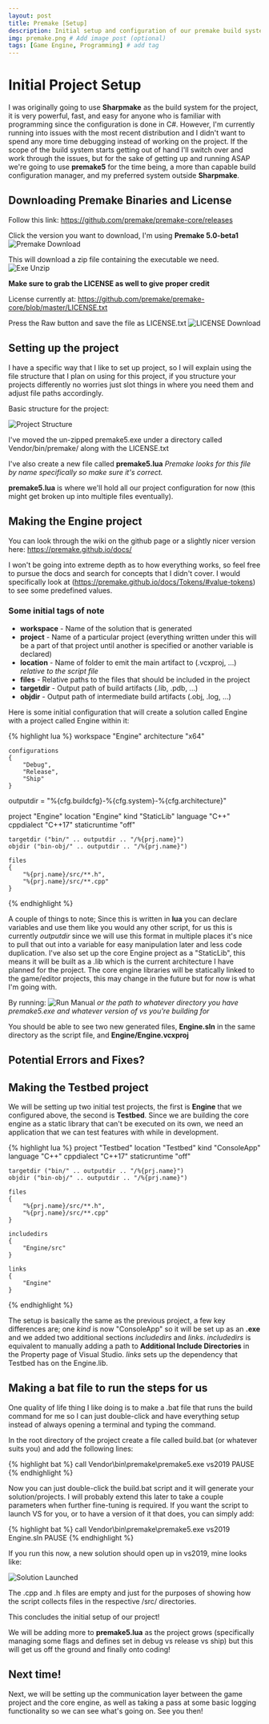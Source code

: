 ```yaml
---
layout: post
title: Premake [Setup]
description: Initial setup and configuration of our premake build system and Core Engine project # Add post description (optional)
img: premake.png # Add image post (optional)
tags: [Game Engine, Programming] # add tag
---
```


# Initial Project Setup
I was originally going to use **Sharpmake** as the build system for the project, it is very powerful, fast, and easy for anyone who is familiar with programming since the configuration is done in C#. However, I'm currently running into issues with the most recent distribution and I didn't want to spend any more time debugging instead of working on the project. If the scope of the build system starts getting out of hand I'll switch over and work through the issues, but for the sake of getting up and running ASAP we're going to use **premake5** for the time being, a more than capable build configuration manager, and my preferred system outside **Sharpmake**. 

## Downloading Premake Binaries and License
Follow this link: https://github.com/premake/premake-core/releases

Click the version you want to download, I'm using **Premake 5.0-beta1**
![Premake Download](/assets/img/premake_setup/exe_download.png)

This will download a zip file containing the executable we need. 
![Exe Unzip](/assets/img/premake_setup/exe_archive.png)

**Make sure to grab the LICENSE as well to give proper credit**

License currently at: https://github.com/premake/premake-core/blob/master/LICENSE.txt

Press the Raw button and save the file as LICENSE.txt
![LICENSE Download](/assets/img/premake_setup/license.png)



## Setting up the project
I have a specific way that I like to set up project, so I will explain using the file structure that I plan on using for this project, if you structure your projects differently no worries just slot things in where you need them and adjust file paths accordingly.

Basic structure for the project:

![Project Structure](/assets/img/premake_setup/proj_tree.png)

I've moved the un-zipped premake5.exe under a directory called Vendor/bin/premake/ along with the LICENSE.txt

I've also create a new file called **premake5.lua** *Premake looks for this file by name specifically so make sure it's correct.*

**premake5.lua** is where we'll hold all our project configuration for now (this might get broken up into multiple files eventually).

## Making the Engine project

You can look through the wiki on the github page or a slightly nicer version here: https://premake.github.io/docs/

I won't be going into extreme depth as to how everything works, so feel free to pursue the docs and search for concepts that I didn't cover. I would specifically look at (https://premake.github.io/docs/Tokens/#value-tokens) to see some predefined values.

### Some initial tags of note

* **workspace** - Name of the solution that is generated
* **project** - Name of a particular project (everything written under this will be a part of that project until another is specified or another variable is declared)
* **location** - Name of folder to emit the main artifact to (.vcxproj, ...) *relative to the script file*
* **files** - Relative paths to the files that should be included in the project
* **targetdir** - Output path of build artifacts (.lib, .pdb, ...)
* **objdir** - Output path of intermediate build artifacts (.obj, .log, ...)

Here is some initial configuration that will create a solution called Engine with a project called Engine within it:

{% highlight lua %}
workspace "Engine"
	architecture "x64"

	configurations
	{
		"Debug",
		"Release",
		"Ship"
	}

outputdir = "%{cfg.buildcfg}-%{cfg.system}-%{cfg.architecture}"

project "Engine"
	location "Engine"
	kind "StaticLib"
	language "C++"
	cppdialect "C++17"
	staticruntime "off"

	targetdir ("bin/" .. outputdir .. "/%{prj.name}")	
	objdir ("bin-obj/" .. outputdir .. "/%{prj.name}")

	files
	{
		"%{prj.name}/src/**.h",
		"%{prj.name}/src/**.cpp"
	}	
{% endhighlight %}

A couple of things to note; Since this is written in **lua** you can declare variables and use them like you would any other script, for us this is currently *outputdir* since we will use this format in multiple places it's nice to pull that out into a variable for easy manipulation later and less code duplication. I've also set up the core Engine project as a "StaticLib", this means it will be built as a .lib which is the current architecture I have planned for the project. The core engine libraries will be statically linked to the game/editor projects, this may change in the future but for now is what I'm going with.

By running: 
![Run Manual](/assets/img/premake_setup/run_premake_manual.png) 
*or the path to whatever directory you have premake5.exe and whatever version of vs you're building for*

You should be able to see two new generated files, **Engine.sln** in the same directory as the script file, and **Engine/Engine.vcxproj**

## Potential Errors and Fixes?

## Making the Testbed project

We will be setting up two initial test projects, the first is **Engine** that we configured above, the second is **Testbed**. Since we are building the core engine as a static library that can't be executed on its own, we need an application that we can test features with while in development.

{% highlight lua %}
project "Testbed"
	location "Testbed"
	kind "ConsoleApp"
	language "C++"
	cppdialect "C++17"
	staticruntime "off"

	targetdir ("bin/" .. outputdir .. "/%{prj.name}")	
	objdir ("bin-obj/" .. outputdir .. "/%{prj.name}")

	files
	{
		"%{prj.name}/src/**.h",
		"%{prj.name}/src/**.cpp"
	}

	includedirs 
	{
		"Engine/src"
	}

	links
	{
		"Engine"
	}
{% endhighlight %}

The setup is basically the same as the previous project, a few key differences are; one *kind* is now "ConsoleApp" so it will be set up as an **.exe** and we added two additional sections *includedirs* and *links*. *includedirs* is equivalent to manually adding a path to **Additional Include Directories** in the Property page of Visual Studio. *links* sets up the dependency that Testbed has on the Engine.lib.

## Making a bat file to run the steps for us

One quality of life thing I like doing is to make a .bat file that runs the build command for me so I can just double-click and have everything setup instead of always opening a terminal and typing the command. 

In the root directory of the project create a file called build.bat (or whatever suits you) and add the following lines:

{% highlight bat %}
call Vendor\bin\premake\premake5.exe vs2019
PAUSE
{% endhighlight %}

Now you can just double-click the build.bat script and it will generate your solution/projects. I will probably extend this later to take a couple parameters when further fine-tuning is required. If you want the script to launch VS for you, or to have a version of it that does, you can simply add:

{% highlight bat %}
call Vendor\bin\premake\premake5.exe vs2019
Engine.sln
PAUSE
{% endhighlight %}

If you run this now, a new solution should open up in vs2019, mine looks like:

![Solution Launched](/assets/img/premake.png "Solution Launched") 

The .cpp and .h files are empty and just for the purposes of showing how the script collects files in the respective /src/ directories.

This concludes the initial setup of our project! 

We will be adding more to **premake5.lua** as the project grows (specifically managing some flags and defines set in debug vs release vs ship) but this will get us off the ground and finally onto coding! 

## Next time!
Next, we will be setting up the communication layer between the game project and the core engine, as well as taking a pass at some basic logging functionality so we can see what's going on. See you then!
